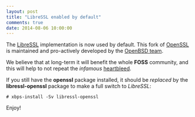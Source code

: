 ```yaml
---
layout: post
title: "LibreSSL enabled by default"
comments: true
date: 2014-08-06 10:00:00
---
```


The [LibreSSL](http://www.libressl.org) implementation is now used by default.
This fork of [OpenSSL](http://www.openssl.org) is maintained and pro-actively
developed by the [OpenBSD team](http://www.openbsd.org). 

We believe that at long-term it will benefit the whole **FOSS** community, and
this will help to not repeat the *infamous* [heartbleed](http://en.wikipedia.org/wiki/Heartbleed).

If you still have the **openssl** package installed, it should be *replaced*
by the **libressl-openssl** package to make a full switch to *LibreSSL*:

    # xbps-install -Sv libressl-openssl

Enjoy!
